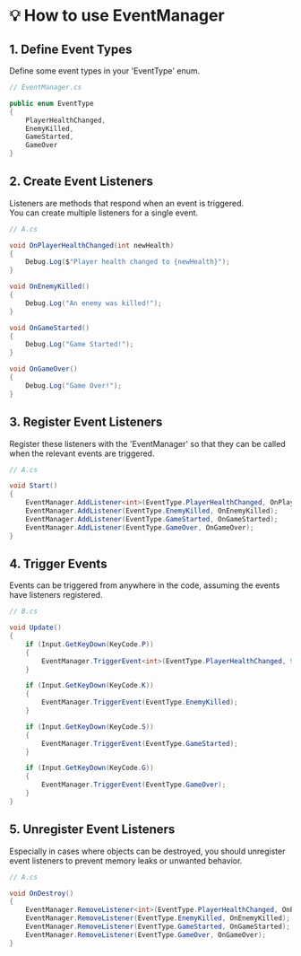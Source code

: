 # 💡 How to use EventManager
## 1. Define Event Types
Define some event types in your 'EventType' enum.

```C#
// EventManager.cs

public enum EventType
{
    PlayerHealthChanged,
    EnemyKilled,
    GameStarted,
    GameOver
}
```

## 2. Create Event Listeners
Listeners are methods that respond when an event is triggered.<br/>
You can create multiple listeners for a single event.

```C#
// A.cs

void OnPlayerHealthChanged(int newHealth)
{
    Debug.Log($"Player health changed to {newHealth}");
}

void OnEnemyKilled()
{
    Debug.Log("An enemy was killed!");
}

void OnGameStarted()
{
    Debug.Log("Game Started!");
}

void OnGameOver()
{
    Debug.Log("Game Over!");
}
```

## 3. Register Event Listeners
Register these listeners with the 'EventManager' so that they can be called when the relevant events are triggered.

```C#
// A.cs

void Start()
{
    EventManager.AddListener<int>(EventType.PlayerHealthChanged, OnPlayerHealthChanged);
    EventManager.AddListener(EventType.EnemyKilled, OnEnemyKilled);
    EventManager.AddListener(EventType.GameStarted, OnGameStarted);
    EventManager.AddListener(EventType.GameOver, OnGameOver);
}
```

## 4. Trigger Events
Events can be triggered from anywhere in the code, assuming the events have listeners registered.

```C#
// B.cs

void Update()
{
    if (Input.GetKeyDown(KeyCode.P))
    {
        EventManager.TriggerEvent<int>(EventType.PlayerHealthChanged, 90);
    }

    if (Input.GetKeyDown(KeyCode.K))
    {
        EventManager.TriggerEvent(EventType.EnemyKilled);
    }

    if (Input.GetKeyDown(KeyCode.S))
    {
        EventManager.TriggerEvent(EventType.GameStarted);
    }

    if (Input.GetKeyDown(KeyCode.G))
    {
        EventManager.TriggerEvent(EventType.GameOver);
    }
}
```

## 5. Unregister Event Listeners
Especially in cases where objects can be destroyed, you should unregister event listeners to prevent memory leaks or unwanted behavior.
```C#
// A.cs

void OnDestroy()
{
    EventManager.RemoveListener<int>(EventType.PlayerHealthChanged, OnPlayerHealthChanged);
    EventManager.RemoveListener(EventType.EnemyKilled, OnEnemyKilled);
    EventManager.RemoveListener(EventType.GameStarted, OnGameStarted);
    EventManager.RemoveListener(EventType.GameOver, OnGameOver);
}
```
